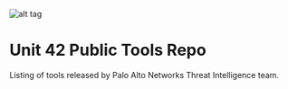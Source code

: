 ![alt tag](https://github.com/pan-unit42/public_tools/blob/af35639a36eb33ce76a7cd13d745dd6f141c2ad5/UNIT42THREAT%20INTELLIGENCE.PNG)

# Unit 42 Public Tools Repo

Listing of tools released by Palo Alto Networks Threat Intelligence team.
